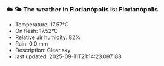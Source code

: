 ### ☁️ 🌤️  The weather in Florianópolis is: Florianópolis

- Temperature: 17.57°C
- On flesh: 17.52°C
- Relative air humidity: 82%
- Rain: 0.0 mm
- Description: Clear sky
- last updated: 2025-09-11T21:14:23.097188

